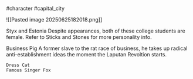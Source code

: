 #character #capital_city

![[Pasted image 20250625182018.png]]

Styx and Estonia
	Despite appearances, both of these college students are female. Refer to Sticks and Stones for more personality info.
	
Business Pig
	A former slave to the rat race of business, he takes up radical anti-establishment ideas the moment the Laputan Revoltion starts.

	Dress Cat
	Famous Singer Fox

